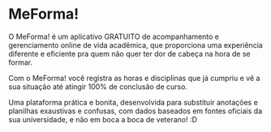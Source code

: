 # MeForma!

O MeForma! é um aplicativo GRATUITO de acompanhamento e gerenciamento online de vida acadêmica, que proporciona uma experiência diferente e eficiente pra quem não quer ter dor de cabeça na hora de se formar.

Com o MeForma! você registra as horas e disciplinas que já cumpriu e vê a sua situação até atingir 100% de conclusão de curso.

Uma plataforma prática e bonita, desenvolvida para substituir anotações e planilhas exaustivas e confusas, com dados baseados em fontes oficiais da sua universidade, e não em boca a boca de veterano! :D
